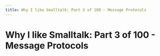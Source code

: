 ```yaml
---
title: Why I like Smalltalk: Part 3 of 100 - Message Protocols
---
```

# Why I like Smalltalk: Part 3 of 100 - Message Protocols

